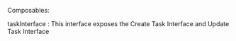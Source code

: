 Composables:

taskInterface : This interface exposes the Create Task Interface and Update Task Interface
